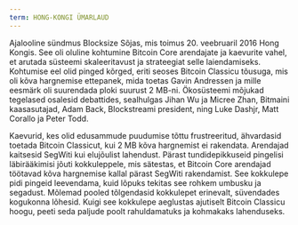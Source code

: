 ```yaml
---
term: HONG-KONGI ÜMARLAUD
---
```


Ajalooline sündmus Blocksize Sõjas, mis toimus 20. veebruaril 2016 Hong Kongis. See oli oluline kohtumine Bitcoin Core arendajate ja kaevurite vahel, et arutada süsteemi skaleeritavust ja strateegiat selle laiendamiseks. Kohtumise eel olid pinged kõrged, eriti seoses Bitcoin Classicu tõusuga, mis oli kõva hargnemise ettepanek, mida toetas Gavin Andressen ja mille eesmärk oli suurendada ploki suurust 2 MB-ni. Ökosüsteemi mõjukad tegelased osalesid debattides, sealhulgas Jihan Wu ja Micree Zhan, Bitmaini kaasasutajad, Adam Back, Blockstreami president, ning Luke Dashjr, Matt Corallo ja Peter Todd.

Kaevurid, kes olid edusammude puudumise tõttu frustreeritud, ähvardasid toetada Bitcoin Classicut, kui 2 MB kõva hargnemist ei rakendata. Arendajad kaitsesid SegWiti kui elujõulist lahendust. Pärast tundidepikkuseid pingelisi läbirääkimisi jõuti kokkuleppele, mis sätestas, et Bitcoin Core arendajad töötavad kõva hargnemise kallal pärast SegWiti rakendamist. See kokkulepe pidi pingeid leevendama, kuid lõpuks tekitas see rohkem umbusku ja segadust. Mõlemad pooled tõlgendasid kokkulepet erinevalt, süvendades kogukonna lõhesid. Kuigi see kokkulepe aeglustas ajutiselt Bitcoin Classicu hoogu, peeti seda paljude poolt rahuldamatuks ja kohmakaks lahenduseks.